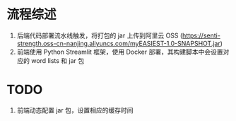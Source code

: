 # 流程综述

1. 后端代码部署流水线触发，将打包的 jar 上传到阿里云 OSS (https://senti-strength.oss-cn-nanjing.aliyuncs.com/myEASIEST-1.0-SNAPSHOT.jar)
2. 前端使用 Python Streamlit 框架，使用 Docker 部署，其构建脚本中会设置对应的 word lists 和 jar 包

# TODO

1. 前端动态配置 jar 包，设置相应的缓存时间